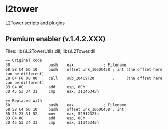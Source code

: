 # l2tower
L2Tower scripts and plugins


## Premium enabler (v.1.4.2.XXX)

Files: libs\L2TowerUtils.dll; libs\L2Tower.dll

```
== Original code
50                 push    eax             ; Filename
68 58 C4 6D 10     push    offset unk_106DC458 ; int (the offset here can be different)
E8 04 F0 00 00     call    sub_104C9F20        ;     (the offset here can be different)
83 C4 0C           add     esp, 0Ch
3D 45 53 34 31     cmp     eax, 31345345h

== Replaced with
50                 push    eax             ; Filename
68 58 C4 6D 10     push    offset unk_106DC458 ; int
B8 23 23 31 52     mov     eax, 52312323h
83 C4 0C           add     esp, 0Ch
3D 45 53 34 31     cmp     eax, 31345345h
```

